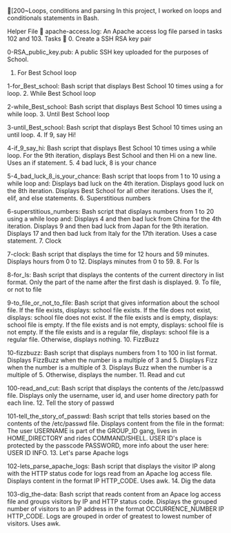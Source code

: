 [200~Loops, conditions and parsing
In this project, I worked on loops and conditionals statements in Bash.

Helper File 🙌
apache-access.log: An Apache access log file parsed in tasks 102 and 103.
Tasks 📃
0. Create a SSH RSA key pair

0-RSA_public_key.pub: A public SSH key uploaded for the purposes of School.
1. For Best School loop

1-for_Best_school: Bash script that displays Best School 10 times using a for loop.
2. While Best School loop

2-while_Best_school: Bash script that displays Best School 10 times using a while loop.
3. Until Best School loop

3-until_Best_school: Bash script that displays Best School 10 times using an until loop.
4. If 9, say Hi!

4-if_9_say_hi: Bash script that displays Best School 10 times using a while loop.
For the 9th iteration, displays Best School and then Hi on a new line.
Uses an if statement.
5. 4 bad luck, 8 is your chance

5-4_bad_luck_8_is_your_chance: Bash script that loops from 1 to 10 using a while loop and:
Displays bad luck on the 4th iteration.
Displays good luck on the 8th iteration.
Displays Best School for all other iterations.
Uses the if, elif, and else statements.
6. Superstitious numbers

6-superstitious_numbers: Bash script that displays numbers from 1 to 20 using a while loop and:
Displays 4 and then bad luck from China for the 4th iteration.
Displays 9 and then bad luck from Japan for the 9th iteration.
Displays 17 and then bad luck from Italy for the 17th iteration.
Uses a case statement.
7. Clock

7-clock: Bash script that displays the time for 12 hours and 59 minutes.
Displays hours from 0 to 12.
Displays minutes from 0 to 59.
8. For ls

8-for_ls: Bash script that displays the contents of the current directory in list format.
Only the part of the name after the first dash is displayed.
9. To file, or not to file

9-to_file_or_not_to_file: Bash script that gives information about the school file.
If the file exists, displays: school file exists.
If the file does not exist, displays: school file does not exist.
If the file exists and is empty, displays: school file is empty.
If the file exists and is not empty, displays: school file is not empty.
If the file exists and is a regular file, displays: school file is a regular file.
Otherwise, displays nothing.
10. FizzBuzz

10-fizzbuzz: Bash script that displays numbers from 1 to 100 in list format.
Displays FizzBuzz when the number is a multiple of 3 and 5.
Displays Fizz when the number is a multiple of 3.
Displays Buzz when the number is a multiple of 5.
Otherwise, displays the number.
11. Read and cut

100-read_and_cut: Bash script that displays the contents of the /etc/passwd file.
Displays only the username, user id, and user home directory path for each line.
12. Tell the story of passwd

101-tell_the_story_of_passwd: Bash script that tells stories based on the contents of the /etc/passwd file.
Displays content from the file in the format: The user USERNAME is part of the GROUP_ID gang, lives in HOME_DIRECTORY and rides COMMAND/SHELL. USER ID's place is protected by the passcode PASSWORD, more info about the user here: USER ID INFO.
13. Let's parse Apache logs

102-lets_parse_apache_logs: Bash script that displays the visitor IP along with the HTTP status code for logs read from an Apache log access file.
Displays content in the format IP HTTP_CODE.
Uses awk.
14. Dig the data

103-dig_the-data: Bash script that reads content from an Apace log access file and groups visitors by IP and HTTP status code.
Displays the grouped number of visitors to an IP address in the format OCCURRENCE_NUMBER IP HTTP_CODE.
Logs are grouped in order of greatest to lowest number of visitors.
Uses awk.
